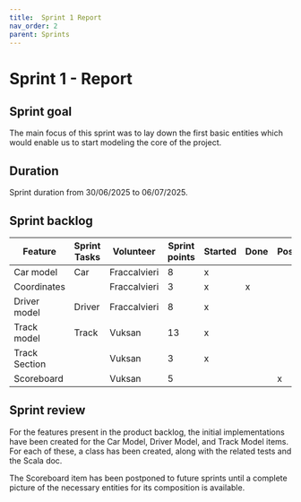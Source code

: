```yaml
---
title:  Sprint 1 Report
nav_order: 2
parent: Sprints
---
```


# Sprint 1 - Report

## Sprint goal

The main focus of this sprint was to lay down the first basic entities which would enable us
to start modeling the core of the project.

## Duration
Sprint duration from 30/06/2025 to 06/07/2025.

## Sprint backlog

| **Feature** | **Sprint Tasks** | **Volunteer** | **Sprint points** | **Started** | **Done** | **Postponed** |
| ---|-----------------|---------------| ---| ---| ---| --- |
| Car model | Car             | Fraccalvieri  | 8 | x |  |  |
| Coordinates | | Fraccalvieri  | 3             | x | x |  |
| Driver model | Driver          | Fraccalvieri  | 8 | x |  |  |
| Track model | Track           | Vuksan        | 13 | x |  |  |
| Track Section | | Vuksan        | 3 | x |  |  |
| Scoreboard |                 | Vuksan        | 5 |  |  | x |

## Sprint review

For the features present in the product backlog, the initial implementations have been created for the Car Model, Driver Model, and Track Model items. For each of these, a class has been created, along with the related tests and the Scala doc.

The Scoreboard item has been postponed to future sprints until a complete picture of the necessary entities for its composition is available.